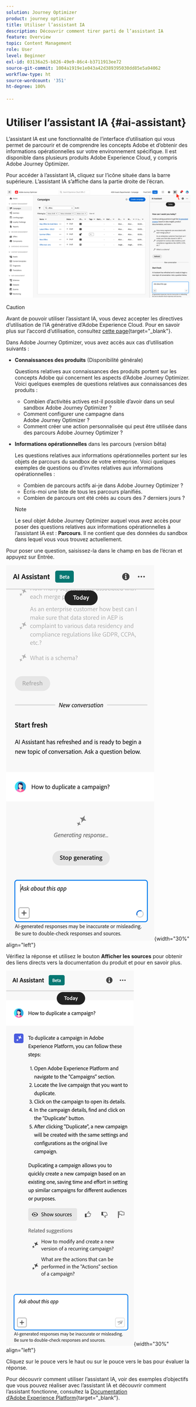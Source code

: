 ```yaml
---
solution: Journey Optimizer
product: journey optimizer
title: Utiliser l’assistant IA
description: Découvrir comment tirer parti de l’assistant IA
feature: Overview
topic: Content Management
role: User
level: Beginner
exl-id: 03136a25-b826-49e9-86c4-b3711913ee72
source-git-commit: 1004a1919e1e043a42d389395030dd85e5a94062
workflow-type: ht
source-wordcount: '351'
ht-degree: 100%

---
```


# Utiliser l’assistant IA {#ai-assistant}

L’assistant IA est une fonctionnalité de l’interface d’utilisation qui vous permet de parcourir et de comprendre les concepts Adobe et d’obtenir des informations opérationnelles sur votre environnement spécifique. Il est disponible dans plusieurs produits Adobe Experience Cloud, y compris Adobe Journey Optimizer.

Pour accéder à l’assistant IA, cliquez sur l’icône située dans la barre supérieure. L’assistant IA s’affiche dans la partie droite de l’écran.

![](assets/do-not-localize/ai-assistant-open.png)


>[!CAUTION]
>
>Avant de pouvoir utiliser l’assistant IA, vous devez accepter les directives d’utilisation de l’IA générative d’Adobe Experience Cloud. Pour en savoir plus sur l’accord d’utilisation, consultez [cette page](https://experienceleague.adobe.com/fr/docs/experience-platform/ai-assistant/home){target="_blank"}.

Dans Adobe Journey Optimizer, vous avez accès aux cas d’utilisation suivants :

* **Connaissances des produits** (Disponibilité générale)

  Questions relatives aux connaissances des produits portent sur les concepts Adobe qui concernent les aspects d’Adobe Journey Optimizer. Voici quelques exemples de questions relatives aux connaissances des produits :

   * Combien d’activités actives est-il possible d’avoir dans un seul sandbox Adobe Journey Optimizer ?
   * Comment configurer une campagne dans Adobe Journey Optimizer ?
   * Comment créer une action personnalisée qui peut être utilisée dans des parcours Adobe Journey Optimizer ?


* **Informations opérationnelles** dans les parcours (version bêta)

  Les questions relatives aux informations opérationnelles portent sur les objets de parcours du sandbox de votre entreprise. Voici quelques exemples de questions ou d’invites relatives aux informations opérationnelles :

   * Combien de parcours actifs ai-je dans Adobe Journey Optimizer ?
   * Écris-moi une liste de tous les parcours planifiés.
   * Combien de parcours ont été créés au cours des 7 derniers jours ?

  >[!NOTE]
  >
  >Le seul objet Adobe Journey Optimizer auquel vous avez accès pour poser des questions relatives aux informations opérationnelles à l’assistant IA est : **Parcours**. Il ne contient que des données du sandbox dans lequel vous vous trouvez actuellement.


Pour poser une question, saisissez-la dans le champ en bas de l’écran et appuyez sur Entrée.

![](assets/do-not-localize/ai-assistant-ask.png){width="30%" align="left"}

Vérifiez la réponse et utilisez le bouton **Afficher les sources** pour obtenir des liens directs vers la documentation du produit et pour en savoir plus.

![](assets/do-not-localize/ai-assistant-answer.png){width="30%" align="left"}

Cliquez sur le pouce vers le haut ou sur le pouce vers le bas pour évaluer la réponse.

Pour découvrir comment utiliser l’assistant IA, voir des exemples d’objectifs que vous pouvez réaliser avec l’assistant IA et découvrir comment l’assistant fonctionne, consultez la [Documentation d’Adobe Experience Platform](https://experienceleague.adobe.com/fr/docs/experience-platform/ai-assistant/home){target="_blank"}.
